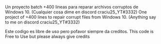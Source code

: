 Un proyecto batch +400 lineas para reparar archivos corruptos de Windows 10. (Cualquier cosa dime en discord craciu25_YT#3332)
One project of +400 lines to repair corrupt files from Windows 10. (Anything say to me on discord craciu25_YT#3332)







Este codigo es libre de uso pero pofavor siempre da creditos.
This code is Free to Use but please always give credits
